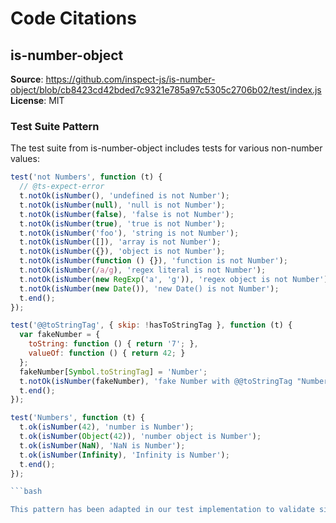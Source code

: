 # Code Citations

## is-number-object

**Source**: <https://github.com/inspect-js/is-number-object/blob/cb8423cd42bded7c9321e785a97c5305c2706b02/test/index.js>  
**License**: MIT

### Test Suite Pattern

The test suite from is-number-object includes tests for various non-number values:

```javascript
test('not Numbers', function (t) {
  // @ts-expect-error
  t.notOk(isNumber(), 'undefined is not Number');
  t.notOk(isNumber(null), 'null is not Number');
  t.notOk(isNumber(false), 'false is not Number');
  t.notOk(isNumber(true), 'true is not Number');
  t.notOk(isNumber('foo'), 'string is not Number');
  t.notOk(isNumber([]), 'array is not Number');
  t.notOk(isNumber({}), 'object is not Number');
  t.notOk(isNumber(function () {}), 'function is not Number');
  t.notOk(isNumber(/a/g), 'regex literal is not Number');
  t.notOk(isNumber(new RegExp('a', 'g')), 'regex object is not Number');
  t.notOk(isNumber(new Date()), 'new Date() is not Number');
  t.end();
});

test('@@toStringTag', { skip: !hasToStringTag }, function (t) {
  var fakeNumber = {
    toString: function () { return '7'; },
    valueOf: function () { return 42; }
  };
  fakeNumber[Symbol.toStringTag] = 'Number';
  t.notOk(isNumber(fakeNumber), 'fake Number with @@toStringTag "Number" is not Number');
  t.end();
});

test('Numbers', function (t) {
  t.ok(isNumber(42), 'number is Number');
  t.ok(isNumber(Object(42)), 'number object is Number');
  t.ok(isNumber(NaN), 'NaN is Number');
  t.ok(isNumber(Infinity), 'Infinity is Number');
  t.end();
});

```bash

This pattern has been adapted in our test implementation to validate similar behavior in our number detection utilities.
